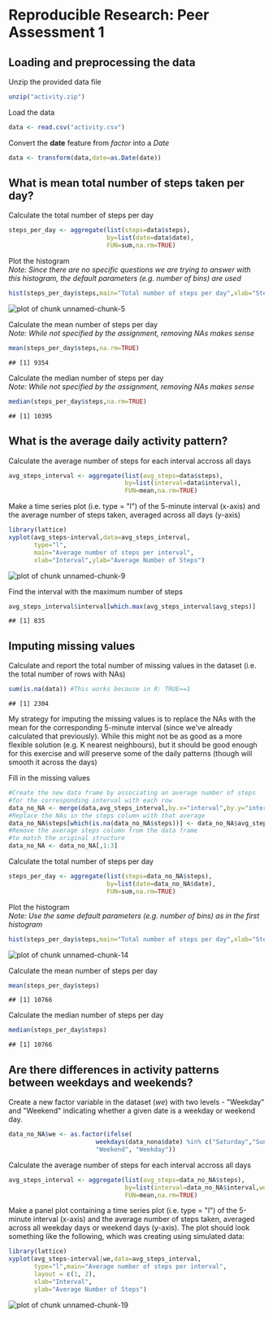 # Reproducible Research: Peer Assessment 1
## Loading and preprocessing the data
Unzip the provided data file

```r
unzip("activity.zip")
```
Load the data

```r
data <- read.csv("activity.csv")
```
Convert the **date** feature from *factor* into a *Date*

```r
data <- transform(data,date=as.Date(date))
```
## What is mean total number of steps taken per day?
Calculate the total number of steps per day

```r
steps_per_day <- aggregate(list(steps=data$steps),
                           by=list(date=data$date),
                           FUN=sum,na.rm=TRUE)
```
Plot the histogram  
*Note: Since there are no specific questions we are trying to answer with this histogram, the default parameters (e.g. number of bins) are used*

```r
hist(steps_per_day$steps,main="Total number of steps per day",xlab="Steps")
```

![plot of chunk unnamed-chunk-5](figure/unnamed-chunk-5.png) 


Calculate the mean number of steps per day  
*Note: While not specified by the assignment, removing NAs makes sense*

```r
mean(steps_per_day$steps,na.rm=TRUE)
```

```
## [1] 9354
```
Calculate the median number of steps per day  
*Note: While not specified by the assignment, removing NAs makes sense*

```r
median(steps_per_day$steps,na.rm=TRUE)
```

```
## [1] 10395
```
## What is the average daily activity pattern?
Calculate the average number of steps for each interval accross all days

```r
avg_steps_interval <- aggregate(list(avg_steps=data$steps),
                                by=list(interval=data$interval),
                                FUN=mean,na.rm=TRUE)
```
Make a time series plot (i.e. type = "l") of the 5-minute interval (x-axis) and the average number of steps taken, averaged across all days (y-axis)

```r
library(lattice)
xyplot(avg_steps~interval,data=avg_steps_interval,
       type="l",
       main="Average number of steps per interval",
       xlab="Interval",ylab="Average Number of Steps")
```

![plot of chunk unnamed-chunk-9](figure/unnamed-chunk-9.png) 


Find the interval with the maximum number of steps

```r
avg_steps_interval$interval[which.max(avg_steps_interval$avg_steps)]
```

```
## [1] 835
```
## Imputing missing values
Calculate and report the total number of missing values in the dataset (i.e. the total number of rows with NAs)

```r
sum(is.na(data)) #This works because in R: TRUE==1
```

```
## [1] 2304
```
My strategy for imputing the missing values is to replace the NAs with the mean for the corresponding 5-minute interval (since we've already calculated that previously). While this might not be as good as a more flexible solution (e.g. K nearest neighbours), but it should be good enough for this exercise and will preserve some of the daily patterns (though will smooth it across the days)  
  
Fill in the missing values

```r
#Create the new data frame by associating an average number of steps
#for the corresponding interval with each row
data_no_NA <- merge(data,avg_steps_interval,by.x="interval",by.y="interval")
#Replace the NAs in the steps column with that average
data_no_NA$steps[which(is.na(data_no_NA$steps))] <- data_no_NA$avg_steps[which(is.na(data_no_NA$steps))]
#Remove the average steps column from the data frame 
#to match the original structure
data_no_NA <- data_no_NA[,1:3]
```
Calculate the total number of steps per day

```r
steps_per_day <- aggregate(list(steps=data_no_NA$steps),
                           by=list(date=data_no_NA$date),
                           FUN=sum,na.rm=TRUE)
```
Plot the histogram  
*Note: Use the same default parameters (e.g. number of bins) as in the first histogram*

```r
hist(steps_per_day$steps,main="Total number of steps per day",xlab="Steps")
```

![plot of chunk unnamed-chunk-14](figure/unnamed-chunk-14.png) 


Calculate the mean number of steps per day

```r
mean(steps_per_day$steps)
```

```
## [1] 10766
```
Calculate the median number of steps per day

```r
median(steps_per_day$steps)
```

```
## [1] 10766
```
## Are there differences in activity patterns between weekdays and weekends?
Create a new factor variable in the dataset (*we*) with two levels - "Weekday" and "Weekend" indicating whether a given date is a weekday or weekend day.

```r
data_no_NA$we <- as.factor(ifelse(
                        weekdays(data_nona$date) %in% c("Saturday","Sunday"),
                        "Weekend", "Weekday")) 
```
Calculate the average number of steps for each interval accross all days

```r
avg_steps_interval <- aggregate(list(avg_steps=data_no_NA$steps),
                                by=list(interval=data_no_NA$interval,we=data_no_NA$we),
                                FUN=mean,na.rm=TRUE)
```
Make a panel plot containing a time series plot (i.e. type = "l") of the 5-minute interval (x-axis) and the average number of steps taken, averaged across all weekday days or weekend days (y-axis). The plot should look something like the following, which was creating using simulated data:

```r
library(lattice)
xyplot(avg_steps~interval|we,data=avg_steps_interval,
       type="l",main="Average number of steps per interval",
       layout = c(1, 2),
       xlab="Interval",
       ylab="Average Number of Steps")
```

![plot of chunk unnamed-chunk-19](figure/unnamed-chunk-19.png) 

